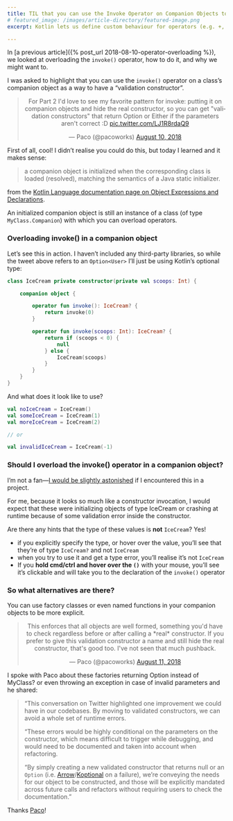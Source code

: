 ```yaml
---
title: TIL that you can use the Invoke Operator on Companion Objects too
# featured_image: /images/article-directory/featured-image.png
excerpt: Kotlin lets us define custom behaviour for operators (e.g. +, ==or *). We can add mathematical or logical semantics for how operators behave with various types. We can either implement these behaviours in a class as a member function (handy for classes that we own), or externally, as an extension function (for types outside of our control).

---
```


In [a previous article]({% post_url 2018-08-10-operator-overloading %}), we looked at overloading the `invoke()` operator, how to do it, and why we might want to.

I was asked to highlight that you can use the `invoke()` operator on a class’s companion object as a way to have a “validation constructor”.

<center>
<blockquote class="twitter-tweet"><p lang="en" dir="ltr">For Part 2 I&#39;d love to see my favorite pattern for invoke: putting it on companion objects and hide the real constructor, so you can get &quot;validation constructors&quot; that return Option or Either if the parameters aren&#39;t correct :D <a href="https://t.co/LJ1R8rdaQ9">pic.twitter.com/LJ1R8rdaQ9</a></p>&mdash; Paco (@pacoworks) <a href="https://twitter.com/pacoworks/status/1027945767938469890?ref_src=twsrc%5Etfw">August 10, 2018</a></blockquote>
</center>

First of all, cool! I didn’t realise you could do this, but today I learned and it makes sense:

>a companion object is initialized when the corresponding class is loaded (resolved), matching the semantics of a Java static initializer.

from the [Kotlin Language documentation page on Object Expressions and Declarations](https://kotlinlang.org/docs/reference/object-declarations.html).

An initialized companion object is still an instance of a class (of type `MyClass.Companion`) with which you can overload operators.

### Overloading invoke() in a companion object

Let’s see this in action. I haven’t included any third-party libraries, so while the tweet above refers to an `Option<User>` I’ll just be using Kotlin’s optional type:

```kotlin
class IceCream private constructor(private val scoops: Int) {

    companion object {

        operator fun invoke(): IceCream? {
            return invoke(0)
        }

        operator fun invoke(scoops: Int): IceCream? {
            return if (scoops < 0) {
                null
            } else {
                IceCream(scoops)
            }
        }
    }
}
```

And what does it look like to use?

```kotlin
val noIceCream = IceCream()
val someIceCream = IceCream(1)
val moreIceCream = IceCream(2)

// or

val invalidIceCream = IceCream(-1)
```

### Should I overload the invoke() operator in a companion object?

I’m not a fan—[I would be slightly astonished](https://en.wikipedia.org/wiki/Principle_of_least_astonishment) if I encountered this in a project.

For me, because it looks so much like a constructor invocation, I would expect that these were initializing objects of type IceCream or crashing at runtime because of some validation error inside the constructor.

Are there any hints that the type of these values is **not** `IceCream`? Yes!

- if you explicitly specify the type, or hover over the value, you’ll see that they’re of type `IceCream?` and not `IceCream`
- when you try to use it and get a type error, you’ll realise it’s not `IceCream`
- If you **hold cmd/ctrl and hover over the `()`** with your mouse, you’ll see it’s clickable and will take you to the declaration of the `invoke()` operator

### So what alternatives are there?

You can use factory classes or even named functions in your companion objects to be more explicit.

<center>
<blockquote class="twitter-tweet"><p lang="en" dir="ltr">This enforces that all objects are well formed, something you&#39;d have to check regardless before or after calling a *real* constructor. If you prefer to give this validation constructor a name and still hide the real constructor, that&#39;s good too. I&#39;ve not seen that much pushback.</p>&mdash; Paco (@pacoworks) <a href="https://twitter.com/pacoworks/status/1028248385067864066?ref_src=twsrc%5Etfw">August 11, 2018</a></blockquote>
</center>

I spoke with Paco about these factories returning Option<MyClass> instead of MyClass? or even throwing an exception in case of invalid parameters and he shared:

>“This conversation on Twitter highlighted one improvement we could have in our codebases. By moving to validated constructors, we can avoid a whole set of runtime errors.
>
>“These errors would be highly conditional on the parameters on the constructor, which means difficult to trigger while debugging, and would need to be documented and taken into account when refactoring.
>
>“By simply creating a new validated constructor that returns null or an `Option` (i.e. [Arrow](https://arrow-kt.io/docs/datatypes/option/)/[Koptional](https://github.com/artem-zinnatullin/koptional) on a failure), we’re conveying the needs for our object to be constructed, and those will be explicitly mandated across future calls and refactors without requiring users to check the documentation.”

Thanks [Paco](http://pacoworks.com/)!
